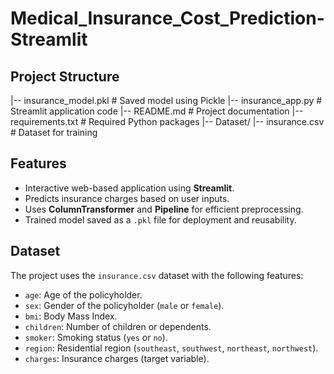 # Medical_Insurance_Cost_Prediction-Streamlit

## Project Structure

|-- insurance_model.pkl # Saved model using Pickle |-- insurance_app.py # Streamlit application code |-- README.md # Project documentation |-- requirements.txt # Required Python packages |-- Dataset/ |-- insurance.csv # Dataset for training


## Features
- Interactive web-based application using **Streamlit**.
- Predicts insurance charges based on user inputs.
- Uses **ColumnTransformer** and **Pipeline** for efficient preprocessing.
- Trained model saved as a `.pkl` file for deployment and reusability.

## Dataset
The project uses the `insurance.csv` dataset with the following features:
- `age`: Age of the policyholder.
- `sex`: Gender of the policyholder (`male` or `female`).
- `bmi`: Body Mass Index.
- `children`: Number of children or dependents.
- `smoker`: Smoking status (`yes` or `no`).
- `region`: Residential region (`southeast`, `southwest`, `northeast`, `northwest`).
- `charges`: Insurance charges (target variable).

